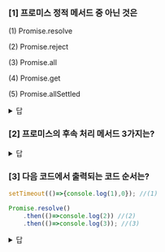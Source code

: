 ### [1] 프로미스 정적 메서드 중 아닌 것은

(1) Promise.resolve

(2) Promise.reject

(3) Promise.all

(4) Promise.get

(5) Promise.allSettled

<details>
<summary>답</summary>
<div markdown="1">

(4)Promise.get  p858

</div>
</details>




### [2] 프로미스의 후속 처리 메서드 3가지는?

<details>
<summary>답</summary>
<div markdown="1">

then, catch, finally

</div>
</details>



### [3] 다음 코드에서 출력되는 코드 순서는?

```jsx
setTimeout(()=>{console.log(1),0}); //(1)

Promise.resolve()
	.then(()=>console.log(2)) //(2)
	.then(()=>console.log(3)); //(3)
```

<details>
<summary>답</summary>
<div markdown="1">

(2) → (3) → (1) p864

</div>
</details>
